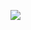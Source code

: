 ![](https://github.com/senanuryesilyurt/HTML-CSS-Exercises/blob/main/UpdateGooglePage/photos/google.png)
